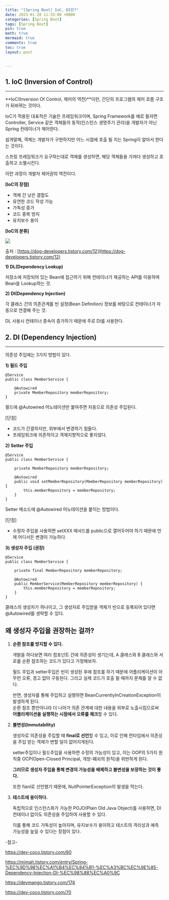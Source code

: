 ```yaml
---
title: "[Spring Boot] IoC, DI란?"
date: 2023-01-20 11:33:00 +0800
categories: [Spring Boot]
tags: [Spring Boot]
pin: true
math: true
mermaid: true
comments: true
toc: true
layout: post

  
---
```




## **1. IoC (Inversion of Control)**
***

**IoC(Inversion Of Control, 제어의 역전)**이란, 간단히 프로그램의 제어 흐름 구조가 뒤바뀌는 것이다.

IoC가 적용된 대표적은 기술은 프레임워크이며, Spring Framework를 예로 들자면 Controller, Service 같은 객체들의 동작(인스턴스 생명주기 관리)을 개발자가 아닌 Spring 컨테이너가 제어한다.

쉽게말해,  객체는 개발자가 구현하지만 어느 시점에 호출 될 지는 Spring이 알아서 한다는 것이다.

스프링 프레임워크가 요구하는대로 객체를 생성하면, 해당 객체들을 가져다 생성하고 호출하고 소멸시킨다.

이런 과정이 개발자 제어권의 역전이다.

**[IoC의 장점]**

-   객체 간 낮은 결합도
-   유연한 코드 작성 가능
-   가독성 증가
-   코드 중복 방지
-   유지보수 용이

**[IoC의 분류]**

![](https://blog.kakaocdn.net/dn/dxTboP/btsowYrJVsZ/NEWQ7K1QYdcUjNoovktrpk/img.png)

출처 : [https://dog-developers.tistory.com/12](https://dog-developers.tistory.com/12)

**1) DL(Dependency Lookup)**

저장소에 저장되어 있는 Bean에 접근하기 위해 컨테이너가 제공하는 API를 이용하여 Bean을 Lookup하는 것.

**2) DI(Dependency Injection)**

각 클래스 간의 의존관계를 빈 설정(Bean Definition) 정보를 바탕으로 컨테이너가 자동으로 연결해 주는 것.

DL 사용시 컨테이너 종속이 증가하기 때문에 주로 DI를 사용한다.

## **2. DI (Dependency Injection)**
***
의존성 주입에는 3가지 방법이 있다.

**1) 필드 주입**

```
@Service
public class MemberService {
    
    @Autowired
    private MemberRepository memberRepository;
}
```

필드에 @Autowired 어노테이션만 붙여주면 자동으로 의존성 주입된다.

[단점]

-   코드가 간결하지만, 외부에서 변경하기 힘들다.
-   프레임워크에 의존적이고 객체지향적으로 좋지않다.

**2) Setter 주입**

```
@Service
public class MemberService {
    
    private MemberRepository memberRepository;
    
    @Autowired
    public void setMemberRepository(MemberRepository memberRepository) {
        this.memberRepository = memberRepository;
    }
}
```

Setter 메소드에 @Autowired 어노테이션을 붙이는 방법이다.

[단점]

-   수정자 주입을 사용하면 setXXX 메서드를 public으로 열어두어야 하기 때문에 언제 어디서든 변경이 가능하다.

**3) 생성자 주입 (권장)**

```
@Service
public class MemberService {
    
    private final MemberRepository memberRepository;
    
    @Autowired
    public MemberService(MemberRepository memberRepository) {
        this.memberRepository = memberRepository;
    }
}
```

클래스의 생성자가 하나이고, 그 생성자로 주입받을 객체가 빈으로 등록되어 있다면 @Autowired를 생략할 수 있다.


## **왜 생성자 주입을 권장하는 걸까?**


1.  **순환 참조를 방지할 수 있다.**  
      
    개발을 하다보면 여러 컴포넌트 간에 의존성이 생기는데, A 클래스와 B 클래스와 서로를 순환 참조하는 코드가 있다고 가정해보자.  
      
    필드 주입과 setter주입은 빈이 생성된 후에 참조를 하기 때문에 어플리케이션이 아무런 오류, 경고 없이 구동된다. 그리고 실제 코드가 호출 될 때까지 문제를 알 수 없다.  
      
    반면, 생성자를 통해 주입하고 실행하면  BeanCurrentlyInCreationException이 발생하게 된다.  
    순환 참조 뿐만아니라 더 나아가 의존 관계에 대한 내용을 외부로 노출시킴으로써  **어플리케이션을 실행하는 시점에서 오류를 체크**할 수 있다.  
      
      
    
2.  **불변성(Immutability)**  
      
    생성자로 의존성을 주입할 때  **final로 선언**할 수 있고, 이로 인해 런타임에서 의존성을 주입 받는 객체가 변할 일이 없어지게된다.  
      
    setter주입이나 필드주입을 사용하면 수정의 가능성이 있고, 이는 OOP의 5가지 원칙중 OCP(Open-Closed Principal, 개방-폐쇠의 원칙)을 위반하게 된다.  
      
    **그러므로 생성자 주입을 통해 변경의 가능성을 배제하고 불변성을 보장하는 것이 좋다.**  
      
    또한 fianl로 선언했기 때문에, NullPointerException의 발생을 막는다.  
      
      
    
3.  **테스트에 용이하다.**
      
    독립적으로 인스턴스화가 가능한 POJO(Plain Old Java Object)를 사용하면, DI 컨테이너 없이도 의존성을 주입하여 사용할 수 있다.  
      
    이를 통해 코드 가독성이 높아지며, 유지보수가 용이하고 테스트의 격리성과 예측 가능성을 높일 수 있다는 장점이 있다.

-참고-

<https://dev-coco.tistory.com/80>

<https://mimah.tistory.com/entry/Spring-%EC%9D%98%EC%A1%B4%EC%84%B1-%EC%A3%BC%EC%9E%85-Dependency-Injection-DI-%EC%98%88%EC%A0%9C>

<https://devmango.tistory.com/174>

<https://dev-coco.tistory.com/70>
